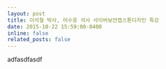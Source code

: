 ```yaml
---
layout: post
title: 이석철 박사, 어수웅 석사 사이버보안캡스톤디자인 특강
date: 2015-10-22 15:59:00-0400
inline: false
related_posts: false
---
```


adfasdfasdf